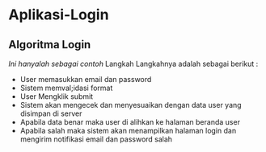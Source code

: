 # Aplikasi-Login

Algoritma Login
--
*Ini hanyalah sebagai contoh*
Langkah Langkahnya adalah sebagai berikut :
- User memasukkan email dan password
- Sistem memval;idasi format
- User Mengklik submit
- Sistem akan mengecek dan menyesuaikan dengan data user yang disimpan di server
- Apabila data benar maka user di alihkan ke halaman beranda user
- Apabila salah maka sistem akan menampilkan halaman login dan mengirim notifikasi email dan password salah
